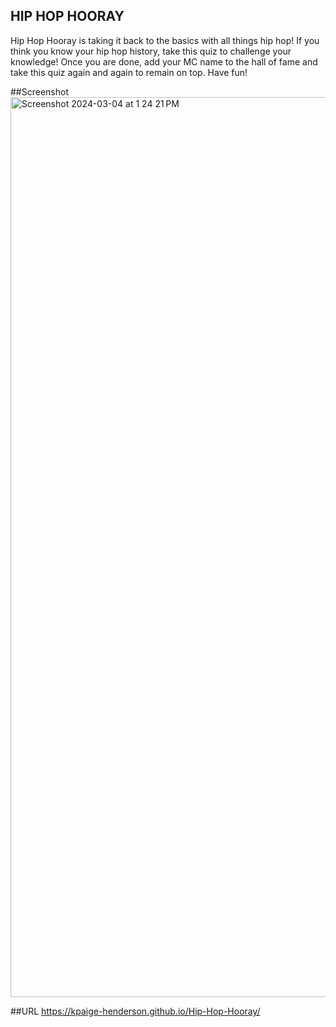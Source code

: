 ## HIP HOP HOORAY
Hip Hop Hooray is taking it back to the basics with all things hip hop! If you think you know your hip hop history, take this quiz to challenge your knowledge! Once you are done, add your MC name to the hall of fame and take this quiz again and again to remain on top. Have fun!

##Screenshot
<img width="1440" alt="Screenshot 2024-03-04 at 1 24 21 PM" src="https://github.com/kpaige-henderson/Hip-Hop-Hooray/assets/147321738/b152c39e-4007-4444-ae08-ddca3d2cb3d8">

##URL
https://kpaige-henderson.github.io/Hip-Hop-Hooray/
